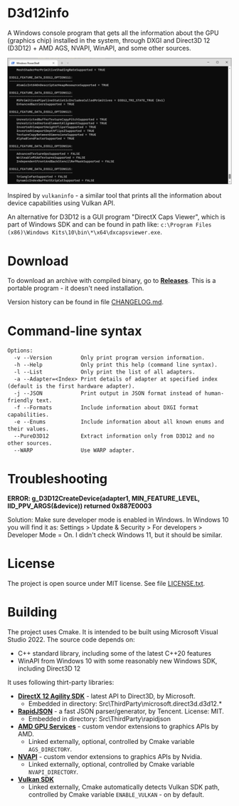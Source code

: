 # D3d12info

A Windows console program that gets all the information about the GPU (graphics chip) installed in the system, through DXGI and Direct3D 12 (D3D12) + AMD AGS, NVAPI, WinAPI, and some other sources.

![Example output](Docs/Gfx/Example_output.png "Example output")

Inspired by `vulkaninfo` - a similar tool that prints all the information about device capabilities using Vulkan API.

An alternative for D3D12 is a GUI program "DirectX Caps Viewer", which is part of Windows SDK and can be found in path like:
`c:\Program Files (x86)\Windows Kits\10\bin\*\x64\dxcapsviewer.exe`.

# Download

To download an archive with compiled binary, go to **[Releases](https://github.com/sawickiap/D3d12info/releases)**. This is a portable program - it doesn't need installation.

Version history can be found in file [CHANGELOG.md](CHANGELOG.md).

# Command-line syntax

```
Options:
  -v --Version         Only print program version information.
  -h --Help            Only print this help (command line syntax).
  -l --List            Only print the list of all adapters.
  -a --Adapter=<Index> Print details of adapter at specified index (default is the first hardware adapter).
  -j --JSON            Print output in JSON format instead of human-friendly text.
  -f --Formats         Include information about DXGI format capabilities.
  -e --Enums           Include information about all known enums and their values.
  --PureD3D12          Extract information only from D3D12 and no other sources.
  --WARP               Use WARP adapter.
```

# Troubleshooting

**ERROR: g_D3D12CreateDevice(adapter1, MIN_FEATURE_LEVEL, IID_PPV_ARGS(&device)) returned 0x887E0003**

Solution: Make sure developer mode is enabled in Windows. In Windows 10 you will find it as: Settings > Update & Security > For developers > Developer Mode = On. I didn't check Windows 11, but it should be similar.

# License

The project is open source under MIT license. See file [LICENSE.txt](LICENSE.txt).

# Building

The project uses Cmake. It is intended to be built using Microsoft Visual Studio 2022. The source code depends on:

- C++ standard library, including some of the latest C++20 features
- WinAPI from Windows 10 with some reasonably new Windows SDK, including Direct3D 12

It uses following thirt-party libraries:

- **[DirectX 12 Agility SDK](https://devblogs.microsoft.com/directx/directx12agility/)** - latest API to Direct3D, by Microsoft.
  - Embedded in directory: Src\ThirdParty\microsoft.direct3d.d3d12.*
- **[RapidJSON](https://rapidjson.org/)** - a fast JSON parser/generator, by Tencent. License: MIT.
  - Embedded in directory: Src\ThirdParty\rapidjson
- **[AMD GPU Services](https://github.com/GPUOpen-LibrariesAndSDKs/AGS_SDK)** - custom vendor extensions to graphics APIs by AMD.
  - Linked externally, optional, controlled by Cmake variable `AGS_DIRECTORY`.
- **[NVAPI](https://developer.nvidia.com/nvapi)** - custom vendor extensions to graphics APIs by Nvidia.
  - Linked externally, optional, controlled by Cmake variable `NVAPI_DIRECTORY`.
- **[Vulkan SDK](https://www.lunarg.com/vulkan-sdk/)**
  - Linked externally, Cmake automatically detects Vulkan SDK path, controlled by Cmake variable `ENABLE_VULKAN` - on by default.
